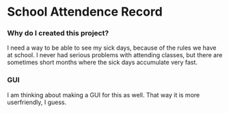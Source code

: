 # School Attendence Record

### Why do I created this project?

I need a way to be able to see my sick days,
because of the rules we have at school.
I never had serious problems with attending classes,
but there are sometimes short months where the sick days
accumulate very fast.

### GUI

I am thinking about making a GUI for this as well.
That way it is more userfriendly, I guess.
